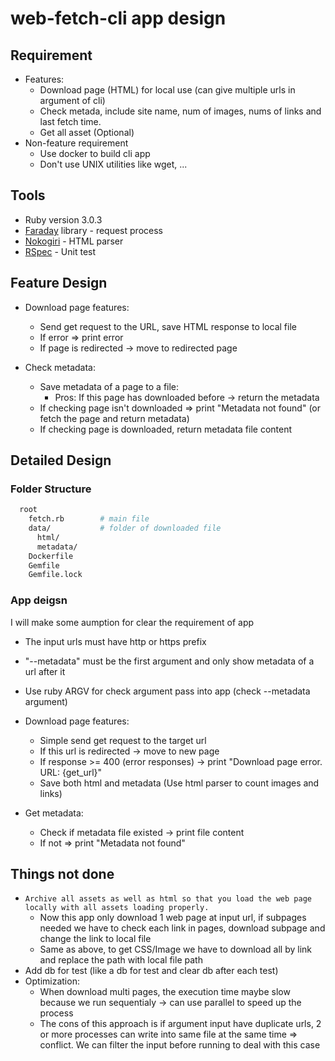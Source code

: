 # web-fetch-cli app design

## Requirement

* Features:
  * Download page (HTML) for local use (can give multiple urls in argument of cli)
  * Check metada, include site name, num of images, nums of links and last fetch time.
  * Get all asset (Optional)
* Non-feature requirement
  * Use docker to build cli app
  * Don't use UNIX utilities like wget, ...

## Tools

* Ruby version 3.0.3
* [Faraday](https://lostisland.github.io/faraday/) library - request process
* [Nokogiri](https://github.com/sparklemotion/nokogiri) - HTML parser
* [RSpec](https://rspec.info/) - Unit test

## Feature Design

* Download page features:
  * Send get request to the URL, save HTML response to local file
  * If error => print error
  * If page is redirected -> move to redirected page

* Check metadata:
  * Save metadata of a page to a file:
    * Pros: If this page has downloaded before -> return the metadata
  * If checking page isn't downloaded => print "Metadata not found" (or fetch the page and return metadata)
  * If checking page is downloaded, return metadata file content

## Detailed Design

### Folder Structure

```sh
  root
    fetch.rb        # main file
    data/           # folder of downloaded file
      html/
      metadata/
    Dockerfile
    Gemfile
    Gemfile.lock
```

### App deigsn

I will make some aumption for clear the requirement of app

* The input urls must have http or https prefix
* "--metadata" must be the first argument and only show metadata of a url after it

* Use ruby ARGV for check argument pass into app (check --metadata argument)
* Download page features:
  * Simple send get request to the target url
  * If this url is redirected -> move to new page
  * If response >= 400 (error responses) -> print "Download page error. URL: {get_url}"
  * Save both html and metadata (Use html parser to count images and links)

* Get metadata:
  * Check if metadata file existed -> print file content
  * If not => print "Metadata not found"

## Things not done

* `Archive all assets as well as html so that you load the web page locally with all assets loading properly.`
  * Now this app only download 1 web page at input url, if subpages needed we have to check each link in pages, download subpage and change the link to local file
  * Same as above, to get CSS/Image we have to download all by link and replace the path with local file path
* Add db for test (like a db for test and clear db after each test)
* Optimization:
  * When download multi pages, the execution time maybe slow because we run sequentialy -> can use parallel to speed up the process
  * The cons of this approach is if argument input have duplicate urls, 2 or more processes can write into same file at the same time => conflict. We can filter the input before running to deal with this case
